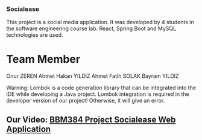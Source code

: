 ### Socialease

This project is a social media application. It was developed by 4 students in the software engineering course lab. React, Spring Boot and MySQL technologies are used.

# Team Member

Onur ZEREN
Ahmet Hakan YILDIZ
Ahmet Fatih SOLAK
Bayram YILDIZ

Warning: Lombok is a code generation library that can be integrated into the IDE while developing a Java project. Lombok integration is required in the developer version of our project! Otherwise, it will give an error.

## Our Video: [BBM384 Project Socialease Web Application](https://www.youtube.com/watch?v=y8nfwa5V0Xw)
